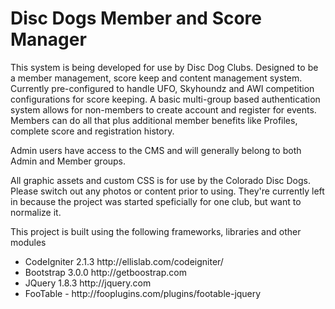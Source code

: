 Disc Dogs Member and Score Manager
===

This system is being developed for use by Disc Dog Clubs. Designed to be a member management, score keep and content management system.
Currently pre-configured to handle UFO, Skyhoundz and AWI competition configurations for score keeping. A basic multi-group based authentication system allows for 
non-members to create account and register for events. Members can do all that plus additional member benefits like Profiles, complete score and registration history.

Admin users have access to the CMS and will generally belong to both Admin and Member groups. 


All graphic assets and custom CSS is for use by the Colorado Disc Dogs. Please switch out any photos or content prior to using. They're currently left in because the project was started speficially for one club, but want to normalize it.


This project is built using the following frameworks, libraries and other modules
<ul>
    <li>CodeIgniter 2.1.3 http://ellislab.com/codeigniter/</li>
    <li>Bootstrap 3.0.0 http://getboostrap.com</li>
    <li>JQuery 1.8.3 http://jquery.com</li>
    <li>FooTable - http://fooplugins.com/plugins/footable-jquery</li>
</ul>